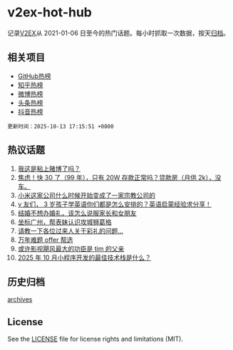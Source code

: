 # v2ex-hot-hub

 记录[V2EX](https://www.v2ex.com/)从 2021-01-06 日至今的热门话题。每小时抓取一次数据，按天[归档](archives)。
 
 ## 相关项目

- [GitHub热榜](https://github.com/lonnyzhang423/github-hot-hub)
- [知乎热榜](https://github.com/lonnyzhang423/zhihu-hot-hub)
- [微博热榜](https://github.com/lonnyzhang423/weibo-hot-hub)
- [头条热榜](https://github.com/lonnyzhang423/toutiao-hot-hub)
- [抖音热榜](https://github.com/lonnyzhang423/douyin-hot-hub)


 `更新时间：2025-10-13 17:15:51 +0800`

## 热议话题

1. [我这是粘上赌博了吗？](https://www.v2ex.com/t/1164754)
1. [焦虑！快 30 了（99 年），只有 20W 存款正常吗？贷款房（月供 2k），没车。](https://www.v2ex.com/t/1164794)
1. [小米这家公司什么时候开始变成了一家宗教公司的](https://www.v2ex.com/t/1164838)
1. [v 友们， 3 岁孩子学英语你们都是怎么安排的？英语启蒙经验求分享！](https://www.v2ex.com/t/1164725)
1. [结婚不想办婚礼，该怎么说服家长和女朋友](https://www.v2ex.com/t/1164757)
1. [坐标广州，帮表妹认识攻城狮葛格](https://www.v2ex.com/t/1164807)
1. [请教一下各位过来人关于彩礼的问题...](https://www.v2ex.com/t/1164705)
1. [万年难题 offer 帮选](https://www.v2ex.com/t/1164752)
1. [或许影视飓风最大的功臣是 tim 的父亲](https://www.v2ex.com/t/1164790)
1. [2025 年 10 月小程序开发的最佳技术栈是什么？](https://www.v2ex.com/t/1164720)

## 历史归档

[archives](archives)

## License

See the [LICENSE](LICENSE) file for license rights and limitations (MIT).
